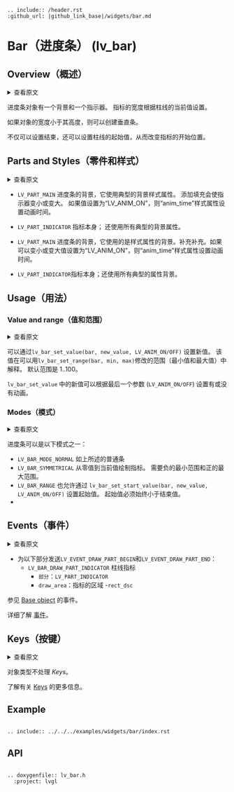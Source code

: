```eval_rst
.. include:: /header.rst 
:github_url: |github_link_base|/widgets/bar.md
```
# Bar（进度条） (lv_bar)

## Overview（概述）

<details>
<summary>查看原文</summary>
<p>

The bar object has a background and an indicator on it. The width of the indicator is set according to the current value of the bar. 

Vertical bars can be created if the width of the object is smaller than its height.

Not only the end, but also the start value of the bar can be set, which changes the start position of the indicator.
 
</p>
</details>

进度条对象有一个背景和一个指示器。 指标的宽度根据柱线的当前值设置。

如果对象的宽度小于其高度，则可以创建垂直条。

不仅可以设置结束，还可以设置柱线的起始值，从而改变指标的开始位置。

## Parts and Styles（零件和样式）

<details>
<summary>查看原文</summary>
<p>

- `LV_PART_MAIN` The background of the bar and it uses the typical background style properties. Adding padding makes the indicator smaller or larger. The `anim_time` style property sets the animation time if the values set with `LV_ANIM_ON`.
- `LV_PART_INDICATOR` The indicator itself; also also uses all the typical background properties.
 
</p>
</details>

- `LV_PART_MAIN` 进度条的背景，它使用典型的背景样式属性。 添加填充会使指示器变小或变大。 如果值设置为“LV_ANIM_ON”，则“anim_time”样式属性设置动画时间。
- `LV_PART_INDICATOR` 指标本身； 还使用所有典型的背景属性。

- `LV_PART_MAIN` 进度条的背景，它使用的是样式属性的背景。补充补充。如果可以变小或变大值设置为“LV_ANIM_ON”，则“anim_time”样式属性设置动画时间。
- `LV_PART_INDICATOR`指标本身；还使用所有典型的属性背景。


## Usage（用法）

### Value and range（值和范围）

<details>
<summary>查看原文</summary>
<p>

A new value can be set by `lv_bar_set_value(bar, new_value, LV_ANIM_ON/OFF)`.
The value is interpreted in a range (minimum and maximum values) which can be modified with `lv_bar_set_range(bar, min, max)`.
The default range is 1..100.

The new value in `lv_bar_set_value` can be set with or without an animation depending on the last parameter (`LV_ANIM_ON/OFF`).
 
</p>
</details>

可以通过`lv_bar_set_value(bar, new_value, LV_ANIM_ON/OFF)` 设置新值。
该值在可以用`lv_bar_set_range(bar, min, max)`修改的范围（最小值和最大值）中解释。
默认范围是 1..100。

`lv_bar_set_value` 中的新值可以根据最后一个参数 (`LV_ANIM_ON/OFF`) 设置有或没有动画。

### Modes（模式）

<details>
<summary>查看原文</summary>
<p>

The bar can be one the following modes:
- `LV_BAR_MODE_NORMAL` A normal bar as described above
- `LV_BAR_SYMMETRICAL` Draw the indicator from the zero value to current value. Requires a negative minimum range and positive maximum range.
- `LV_BAR_RANGE` Allows setting the start value too by `lv_bar_set_start_value(bar, new_value, LV_ANIM_ON/OFF)`. The start value always has to be smaller than the end value.
 
</p>
</details>

进度条可以是以下模式之一：
- `LV_BAR_MODE_NORMAL` 如上所述的普通条
- `LV_BAR_SYMMETRICAL` 从零值到当前值绘制指标。 需要负的最小范围和正的最大范围。
- `LV_BAR_RANGE` 也允许通过 `lv_bar_set_start_value(bar, new_value, LV_ANIM_ON/OFF)` 设置起始值。 起始值必须始终小于结束值。
- 
## Events（事件）

<details>
<summary>查看原文</summary>
<p>

- `LV_EVENT_DRAW_PART_BEGIN` and `LV_EVENT_DRAW_PART_END` are sent for the following parts:
    - `LV_BAR_DRAW_PART_INDICATOR` The indicator of the bar
        - `part`: `LV_PART_INDICATOR` 
        - `draw_area`: area of the indicator
        - `rect_dsc`
        
See the events of the [Base object](/widgets/obj) too.

Learn more about [Events](/overview/event).
 
</p>
</details>

- 为以下部分发送`LV_EVENT_DRAW_PART_BEGIN`和`LV_EVENT_DRAW_PART_END`：
     - `LV_BAR_DRAW_PART_INDICATOR` 柱线指标
         - `部分`：`LV_PART_INDICATOR`
         - `draw_area`：指标的区域
         -`rect_dsc`
        
参见 [Base object](/widgets/obj) 的事件。

详细了解 [事件](/overview/event)。

## Keys（按键）

<details>
<summary>查看原文</summary>
<p>

No *Keys* are processed by the object type.

Learn more about [Keys](/overview/indev).
 
</p>
</details>

对象类型不处理 *Keys*。

了解有关 [Keys](/overview/indev) 的更多信息。

## Example

```eval_rst

.. include:: ../../../examples/widgets/bar/index.rst

```

## API

```eval_rst

.. doxygenfile:: lv_bar.h
  :project: lvgl

```
